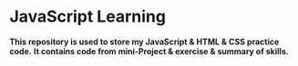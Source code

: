 # JavaScript Learning

**This repository is used to store my JavaScript & HTML & CSS practice code.**
**It contains code from mini-Project & exercise & summary of skills.**
